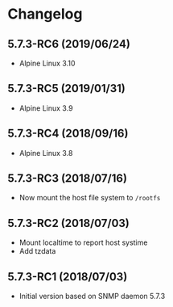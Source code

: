 # Changelog

## 5.7.3-RC6 (2019/06/24)

* Alpine Linux 3.10

## 5.7.3-RC5 (2019/01/31)

* Alpine Linux 3.9

## 5.7.3-RC4 (2018/09/16)

* Alpine Linux 3.8

## 5.7.3-RC3 (2018/07/16)

* Now mount the host file system to `/rootfs`

## 5.7.3-RC2 (2018/07/03)

* Mount localtime to report host systime
* Add tzdata

## 5.7.3-RC1 (2018/07/03)

* Initial version based on SNMP daemon 5.7.3
